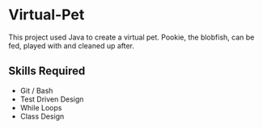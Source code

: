 # Virtual-Pet
This project used Java to create a virtual pet. Pookie, the blobfish, can be fed, played with and cleaned up after.

## Skills Required
* Git / Bash
* Test Driven Design
* While Loops
* Class Design

